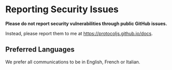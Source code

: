 # Reporting Security Issues

**Please do not report security vulnerabilities through public GitHub issues.**

Instead, please report them to me at https://protocoljs.github.io/docs.

## Preferred Languages

We prefer all communications to be in English, French or Italian.